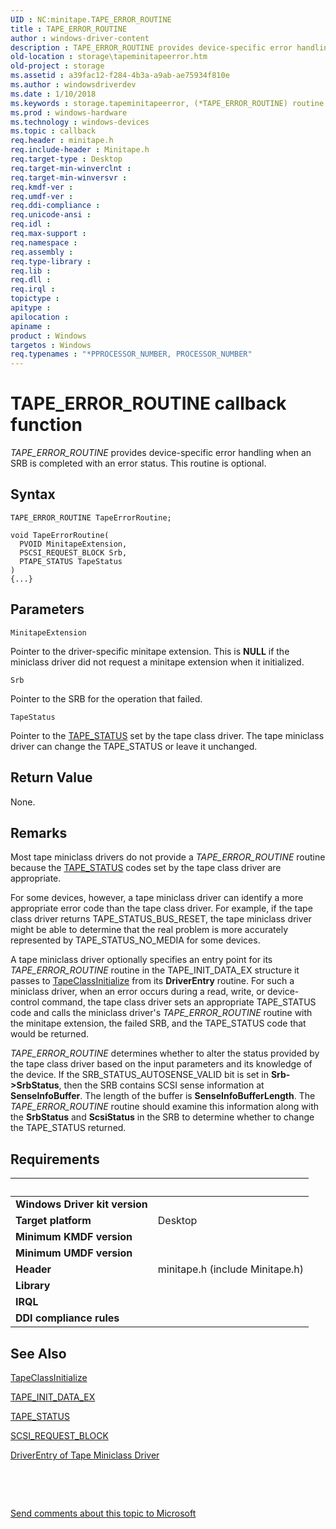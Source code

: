 ```yaml
---
UID : NC:minitape.TAPE_ERROR_ROUTINE
title : TAPE_ERROR_ROUTINE
author : windows-driver-content
description : TAPE_ERROR_ROUTINE provides device-specific error handling when an SRB is completed with an error status. This routine is optional.
old-location : storage\tapeminitapeerror.htm
old-project : storage
ms.assetid : a39fac12-f284-4b3a-a9ab-ae75934f810e
ms.author : windowsdriverdev
ms.date : 1/10/2018
ms.keywords : storage.tapeminitapeerror, (*TAPE_ERROR_ROUTINE) routine [Storage Devices], (*TAPE_ERROR_ROUTINE), TAPE_ERROR_ROUTINE, TAPE_ERROR_ROUTINE, minitape/(*TAPE_ERROR_ROUTINE), tapemini_cf0f724e-63c4-4923-a59e-508c45dac6d9.xml
ms.prod : windows-hardware
ms.technology : windows-devices
ms.topic : callback
req.header : minitape.h
req.include-header : Minitape.h
req.target-type : Desktop
req.target-min-winverclnt : 
req.target-min-winversvr : 
req.kmdf-ver : 
req.umdf-ver : 
req.ddi-compliance : 
req.unicode-ansi : 
req.idl : 
req.max-support : 
req.namespace : 
req.assembly : 
req.type-library : 
req.lib : 
req.dll : 
req.irql : 
topictype : 
apitype : 
apilocation : 
apiname : 
product : Windows
targetos : Windows
req.typenames : "*PPROCESSOR_NUMBER, PROCESSOR_NUMBER"
---
```



# TAPE_ERROR_ROUTINE callback function
<i>TAPE_ERROR_ROUTINE</i> provides device-specific error handling when an SRB is completed with an error status. This routine is optional.

## Syntax

```
TAPE_ERROR_ROUTINE TapeErrorRoutine;

void TapeErrorRoutine(
  PVOID MinitapeExtension,
  PSCSI_REQUEST_BLOCK Srb,
  PTAPE_STATUS TapeStatus
)
{...}
```

## Parameters

`MinitapeExtension`

Pointer to the driver-specific minitape extension. This is <b>NULL</b> if the miniclass driver did not request a minitape extension when it initialized.

`Srb`

Pointer to the SRB for the operation that failed.

`TapeStatus`

Pointer to the <a href="..\minitape\ne-minitape-_tape_status.md">TAPE_STATUS</a> set by the tape class driver. The tape miniclass driver can change the TAPE_STATUS or leave it unchanged.


## Return Value

None.

## Remarks

Most tape miniclass drivers do not provide a <i>TAPE_ERROR_ROUTINE</i> routine because the <a href="..\minitape\ne-minitape-_tape_status.md">TAPE_STATUS</a> codes set by the tape class driver are appropriate.

For some devices, however, a tape miniclass driver can identify a more appropriate error code than the tape class driver. For example, if the tape class driver returns TAPE_STATUS_BUS_RESET, the tape miniclass driver might be able to determine that the real problem is more accurately represented by TAPE_STATUS_NO_MEDIA for some devices.

A tape miniclass driver optionally specifies an entry point for its <i>TAPE_ERROR_ROUTINE</i> routine in the TAPE_INIT_DATA_EX structure it passes to <a href="..\minitape\nf-minitape-tapeclassinitialize.md">TapeClassInitialize</a> from its <b>DriverEntry</b> routine. For such a miniclass driver, when an error occurs during a read, write, or device-control command, the tape class driver sets an appropriate TAPE_STATUS code and calls the miniclass driver's <i>TAPE_ERROR_ROUTINE</i> routine with the minitape extension, the failed SRB, and the TAPE_STATUS code that would be returned.

<i>TAPE_ERROR_ROUTINE</i> determines whether to alter the status provided by the tape class driver based on the input parameters and its knowledge of the device. If the SRB_STATUS_AUTOSENSE_VALID bit is set in <b>Srb-&gt;SrbStatus</b>, then the SRB contains SCSI sense information at <b>SenseInfoBuffer</b>. The length of the buffer is <b>SenseInfoBufferLength</b>. The <i>TAPE_ERROR_ROUTINE</i> routine should examine this information along with the <b>SrbStatus</b> and <b>ScsiStatus</b> in the SRB to determine whether to change the TAPE_STATUS returned.

## Requirements
| &nbsp; | &nbsp; |
| ---- |:---- |
| **Windows Driver kit version** |  |
| **Target platform** | Desktop |
| **Minimum KMDF version** |  |
| **Minimum UMDF version** |  |
| **Header** | minitape.h (include Minitape.h) |
| **Library** |  |
| **IRQL** |  |
| **DDI compliance rules** |  |

## See Also

<a href="..\minitape\nf-minitape-tapeclassinitialize.md">TapeClassInitialize</a>

<a href="..\minitape\ns-minitape-_tape_init_data_ex.md">TAPE_INIT_DATA_EX</a>

<a href="..\minitape\ne-minitape-_tape_status.md">TAPE_STATUS</a>

<a href="..\srb\ns-srb-_scsi_request_block.md">SCSI_REQUEST_BLOCK</a>

<a href="https://msdn.microsoft.com/library/windows/hardware/ff552656">DriverEntry of Tape Miniclass Driver</a>

 

 

<a href="mailto:wsddocfb@microsoft.com?subject=Documentation%20feedback [storage\storage]:%20TAPE_ERROR_ROUTINE routine%20 RELEASE:%20(1/10/2018)&amp;body=%0A%0APRIVACY STATEMENT%0A%0AWe use your feedback to improve the documentation. We don't use your email address for any other purpose, and we'll remove your email address from our system after the issue that you're reporting is fixed. While we're working to fix this issue, we might send you an email message to ask for more info. Later, we might also send you an email message to let you know that we've addressed your feedback.%0A%0AFor more info about Microsoft's privacy policy, see http://privacy.microsoft.com/en-us/default.aspx." title="Send comments about this topic to Microsoft">Send comments about this topic to Microsoft</a>